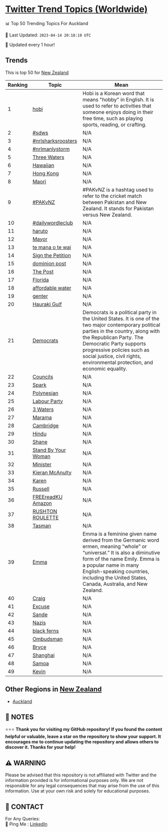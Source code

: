[Twitter Trend Topics (Worldwide)](https://github.com/ErcinDedeoglu/Twitter-Trend-Topics)
==========


📊 Top 50 Trending Topics For Auckland

📆 Last Updated: `2023-04-14 20:18:10 UTC`

🔧 Updated every 1 hour!


## Trends

This is top 50 for [New Zealand](</New Zealand>)

| Ranking | Topic | Mean |
| ------- | ------------ | ------------ |
| 1 | [hobi](http://twitter.com/search?q=hobi) | Hobi is a Korean word that means "hobby" in English. It is used to refer to activities that someone enjoys doing in their free time, such as playing sports, reading, or crafting. |
| 2 | [#sdws](http://twitter.com/search?q=%23sdws) | N/A |
| 3 | [#nrlsharksroosters](http://twitter.com/search?q=%23nrlsharksroosters) | N/A |
| 4 | [#nrlmanlystorm](http://twitter.com/search?q=%23nrlmanlystorm) | N/A |
| 5 | [Three Waters](http://twitter.com/search?q=Three+Waters) | N/A |
| 6 | [Hawaiian](http://twitter.com/search?q=Hawaiian) | N/A |
| 7 | [Hong Kong](http://twitter.com/search?q=Hong+Kong) | N/A |
| 8 | [Maori](http://twitter.com/search?q=Maori) | N/A |
| 9 | [#PAKvNZ](http://twitter.com/search?q=%23PAKvNZ) | #PAKvNZ is a hashtag used to refer to the cricket match between Pakistan and New Zealand. It stands for Pakistan versus New Zealand. |
| 10 | [#dailywordleclub](http://twitter.com/search?q=%23dailywordleclub) | N/A |
| 11 | [haruto](http://twitter.com/search?q=haruto) | N/A |
| 12 | [Mayor](http://twitter.com/search?q=Mayor) | N/A |
| 13 | [te mana o te wai](http://twitter.com/search?q=te+mana+o+te+wai) | N/A |
| 14 | [Sign the Petition](http://twitter.com/search?q=Sign+the+Petition) | N/A |
| 15 | [dominion post](http://twitter.com/search?q=dominion+post) | N/A |
| 16 | [The Post](http://twitter.com/search?q=The+Post) | N/A |
| 17 | [Florida](http://twitter.com/search?q=Florida) | N/A |
| 18 | [affordable water](http://twitter.com/search?q=affordable+water) | N/A |
| 19 | [genter](http://twitter.com/search?q=genter) | N/A |
| 20 | [Hauraki Gulf](http://twitter.com/search?q=Hauraki+Gulf) | N/A |
| 21 | [Democrats](http://twitter.com/search?q=Democrats) | Democrats is a political party in the United States. It is one of the two major contemporary political parties in the country, along with the Republican Party. The Democratic Party supports progressive policies such as social justice, civil rights, environmental protection, and economic equality. |
| 22 | [Councils](http://twitter.com/search?q=Councils) | N/A |
| 23 | [Spark](http://twitter.com/search?q=Spark) | N/A |
| 24 | [Polynesian](http://twitter.com/search?q=Polynesian) | N/A |
| 25 | [Labour Party](http://twitter.com/search?q=Labour+Party) | N/A |
| 26 | [3 Waters](http://twitter.com/search?q=3+Waters) | N/A |
| 27 | [Marama](http://twitter.com/search?q=Marama) | N/A |
| 28 | [Cambridge](http://twitter.com/search?q=Cambridge) | N/A |
| 29 | [Hindu](http://twitter.com/search?q=Hindu) | N/A |
| 30 | [Shane](http://twitter.com/search?q=Shane) | N/A |
| 31 | [Stand By Your Woman](http://twitter.com/search?q=Stand+By+Your+Woman) | N/A |
| 32 | [Minister](http://twitter.com/search?q=Minister) | N/A |
| 33 | [Kieran McAnulty](http://twitter.com/search?q=Kieran+McAnulty) | N/A |
| 34 | [Karen](http://twitter.com/search?q=Karen) | N/A |
| 35 | [Russell](http://twitter.com/search?q=Russell) | N/A |
| 36 | [FREEreadKU Amazon](http://twitter.com/search?q=FREEreadKU+Amazon) | N/A |
| 37 | [RUSHTON ROULETTE](http://twitter.com/search?q=RUSHTON+ROULETTE) | N/A |
| 38 | [Tasman](http://twitter.com/search?q=Tasman) | N/A |
| 39 | [Emma](http://twitter.com/search?q=Emma) | Emma is a feminine given name derived from the Germanic word ermen, meaning “whole” or “universal.” It is also a diminutive form of the name Emily. Emma is a popular name in many English-speaking countries, including the United States, Canada, Australia, and New Zealand. |
| 40 | [Craig](http://twitter.com/search?q=Craig) | N/A |
| 41 | [Excuse](http://twitter.com/search?q=Excuse) | N/A |
| 42 | [Sande](http://twitter.com/search?q=Sande) | N/A |
| 43 | [Nazis](http://twitter.com/search?q=Nazis) | N/A |
| 44 | [black ferns](http://twitter.com/search?q=black+ferns) | N/A |
| 45 | [Ombudsman](http://twitter.com/search?q=Ombudsman) | N/A |
| 46 | [Bryce](http://twitter.com/search?q=Bryce) | N/A |
| 47 | [Shanghai](http://twitter.com/search?q=Shanghai) | N/A |
| 48 | [Samoa](http://twitter.com/search?q=Samoa) | N/A |
| 49 | [Kevin](http://twitter.com/search?q=Kevin) | N/A |



## Other Regions in [New Zealand](</New Zealand>)

* [Auckland](</New Zealand/Auckland.md>)



## 📝 NOTES

⭐⭐⭐ **Thank you for visiting my GitHub repository! If you found the content helpful or valuable, leave a star on the repository to show your support. It encourages me to continue updating the repository and allows others to discover it. Thanks for your help!**


## ⚠️ WARNING

Please be advised that this repository is not affiliated with Twitter and the information provided is for informational purposes only. We are not responsible for any legal consequences that may arise from the use of this information. Use at your own risk and solely for educational purposes.


## 📨 CONTACT

 For Any Queries:  
            🏓 Ping Me : [LinkedIn](https://www.linkedin.com/in/ercindedeoglu/)
